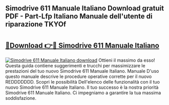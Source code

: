 ## Simodrive 611 Manuale Italiano Download gratuit PDF - Part-Lfp Italiano Manuale dell'utente di riparazione TKYOf

# <h2><a href="http://df9mnpw.blite.top/?on=Simodrive+611+Manuale+Italiano">🔗Download 👉🔴 Simodrive 611 Manuale Italiano</a></h2>

[![Simodrive 611 Manuale Italiano download](https://i.imgur.com/lujVjoI.png)](http://df9mnpw.blite.top/?on=Simodrive+611+Manuale+Italiano)
Ottieni il massimo da esso! Questa guida contiene suggerimenti e trucchi per massimizzare le prestazioni del tuo nuovo Simodrive 611 Manuale Italiano. Manuale D'uso questo manuale descrive le procedure operative corrette per il nuovo REDDDDDDD. Scopri le possibilità Dell'elenco delle funzionalità con il tuo nuovo Simodrive 611 Manuale Italiano. Il tuo successo è la nostra priorità Simodrive 611 Manuale Italiano. Ci impegniamo a garantire la tua massima soddisfazione.

